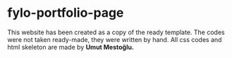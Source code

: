 # fylo-portfolio-page


This website has been created as a copy of the ready template. The codes were not taken ready-made, they were written by hand.
All css codes and html skeleton are made by <strong>Umut Mestoğlu.<strong>
